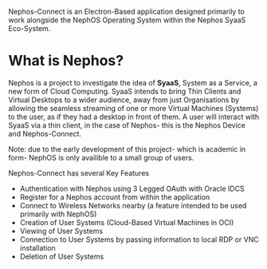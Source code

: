 Nephos-Connect is an Electron-Based application designed primarily to work alongside the NephOS Operating System within the Nephos SyaaS Eco-System.

# What is Nephos?
Nephos is a project to investigate the idea of **SyaaS**, System as a Service, a new form of Cloud Computing.
SyaaS intends to bring Thin Clients and Virtual Desktops to a wider audience, away from just Organisations by allowing the seamless streaming of one or more Virtual Machines (Systems) to the user, as if they had a desktop in front of them. A user will interact with SyaaS via a thin client, in the case of Nephos- this is the Nephos Device and Nephos-Connect. 

Note: due to the early development of this project- which is academic in form- NephOS is only availible to a small group of users. 

Nephos-Connect has several Key Features
* Authentication with Nephos using 3 Legged OAuth with Oracle IDCS 
* Register for a Nephos account from within the application
* Connect to Wireless Networks nearby (a feature intended to be used primarily with NephOS)
* Creation of User Systems (Cloud-Based Virtual Machines in OCI)
* Viewing of User Systems
* Connection to User Systems by passing information to local RDP or VNC installation
* Deletion of User Systems
